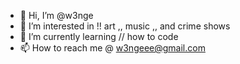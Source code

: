 - 👋 Hi, I’m @w3nge
- 👀 I’m interested in !! art ,, music ,,  and crime shows
- 🌱 I’m currently learning // how to code
- 📫 How to reach me @ w3ngeee@gmail.com

<!---
w3nge/w3nge is a ✨ special ✨ repository because its `README.md` (this file) appears on your GitHub profile.
You can click the Preview link to take a look at your changes.
--->
